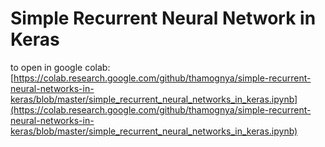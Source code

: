 # Simple Recurrent Neural Network in Keras

to open in google colab: 
[https://colab.research.google.com/github/thamognya/simple-recurrent-neural-networks-in-keras/blob/master/simple_recurrent_neural_networks_in_keras.ipynb](https://colab.research.google.com/github/thamognya/simple-recurrent-neural-networks-in-keras/blob/master/simple_recurrent_neural_networks_in_keras.ipynb)
